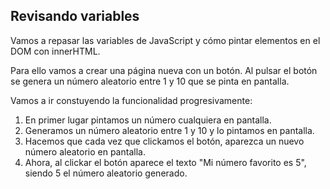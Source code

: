 ## Revisando variables

Vamos a repasar las variables de JavaScript y cómo pintar elementos en el DOM con innerHTML.

Para ello vamos a crear una página nueva con un botón. Al pulsar el botón se genera un número aleatorio entre 1 y 10 que se pinta en pantalla.

Vamos a ir constuyendo la funcionalidad progresivamente:

1. En primer lugar pintamos un número cualquiera en pantalla.
2. Generamos un número aleatorio entre 1 y 10 y lo pintamos en pantalla.
3. Hacemos que cada vez que clickamos el botón, aparezca un nuevo número aleatorio en pantalla.
4. Ahora, al clickar el botón aparece el texto "Mi número favorito es 5", siendo 5 el número aleatorio generado.